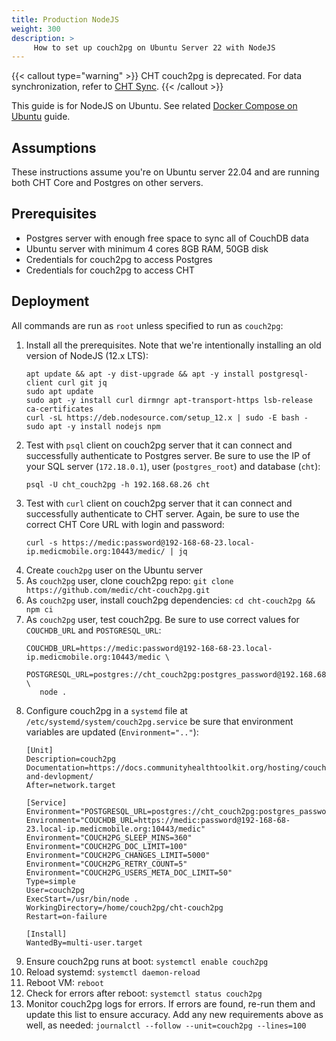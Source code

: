 ```yaml
---
title: Production NodeJS
weight: 300
description: >
     How to set up couch2pg on Ubuntu Server 22 with NodeJS
---
```


{{< callout type="warning" >}}
  CHT couch2pg is deprecated. For data synchronization, refer to [CHT Sync](../hosting/analytics).
{{< /callout >}}

This guide is for NodeJS on Ubuntu.  See related [Docker Compose on Ubuntu](/hosting/couch2pg/exmple-docker-deploy)  guide.

## Assumptions 


These instructions assume you're on Ubuntu server 22.04 and are running both CHT Core and Postgres on other servers.

## Prerequisites 

* Postgres server with enough free space to sync all of CouchDB data
* Ubuntu server with minimum 4 cores 8GB RAM, 50GB disk
* Credentials for couch2pg to access Postgres
* Credentials for couch2pg to access CHT 

## Deployment 

All commands are run as `root` unless specified to run as `couch2pg`:

1. Install all the prerequisites. Note that we're intentionally installing an old version of NodeJS (12.x LTS):
   ```shell
   apt update && apt -y dist-upgrade && apt -y install postgresql-client curl git jq
   sudo apt update
   sudo apt -y install curl dirmngr apt-transport-https lsb-release ca-certificates
   curl -sL https://deb.nodesource.com/setup_12.x | sudo -E bash -
   sudo apt -y install nodejs npm
   ```
2. Test with `psql` client on couch2pg server that it can connect and successfully authenticate to Postgres server. Be sure to use the IP of your SQL server (`172.18.0.1`), user (`postgres_root`) and database (`cht`):
   ```shell
   psql -U cht_couch2pg -h 192.168.68.26 cht
   ```
3. Test with `curl` client on couch2pg server that it can connect and successfully authenticate to CHT server. Again, be sure to use the correct CHT Core URL with login and password:
   ```shell
   curl -s https://medic:password@192-168-68-23.local-ip.medicmobile.org:10443/medic/ | jq      
   ```
4. Create `couch2pg` user on the Ubuntu server
5. As `couch2pg` user, clone couch2pg repo: `git clone https://github.com/medic/cht-couch2pg.git`
6. As `couch2pg` user, install couch2pg dependencies: `cd cht-couch2pg && npm ci`
7. As `couch2pg` user, test couch2pg. Be sure to use correct values for `COUCHDB_URL` and `POSTGRESQL_URL`:
   ```shell
   COUCHDB_URL=https://medic:password@192-168-68-23.local-ip.medicmobile.org:10443/medic \
      POSTGRESQL_URL=postgres://cht_couch2pg:postgres_password@192.168.68.26:5432/cht \
      node .
   ```  
8. Configure couch2pg in a `systemd` file at `/etc/systemd/system/couch2pg.service` be sure that environment variables are updated (`Environment=".."`):
   ```shell
   [Unit]
   Description=couch2pg
   Documentation=https://docs.communityhealthtoolkit.org/hosting/couch2pg/setup-and-devlopment/
   After=network.target

   [Service]
   Environment="POSTGRESQL_URL=postgres://cht_couch2pg:postgres_password@192.168.68.26:5432/cht"
   Environment="COUCHDB_URL=https://medic:password@192-168-68-23.local-ip.medicmobile.org:10443/medic"
   Environment="COUCH2PG_SLEEP_MINS=360"
   Environment="COUCH2PG_DOC_LIMIT=100"
   Environment="COUCH2PG_CHANGES_LIMIT=5000"
   Environment="COUCH2PG_RETRY_COUNT=5"
   Environment="COUCH2PG_USERS_META_DOC_LIMIT=50"
   Type=simple
   User=couch2pg
   ExecStart=/usr/bin/node .
   WorkingDirectory=/home/couch2pg/cht-couch2pg
   Restart=on-failure

   [Install]
   WantedBy=multi-user.target
   ```
9. Ensure couch2pg runs at boot: `systemctl enable couch2pg`
10. Reload systemd: `systemctl daemon-reload`
11. Reboot VM: `reboot`
12. Check for errors after reboot: `systemctl status couch2pg`
13. Monitor couch2pg logs for errors. If errors are found, re-run them and update this list to ensure accuracy. Add any new requirements above as well, as needed: `journalctl --follow --unit=couch2pg --lines=100`
